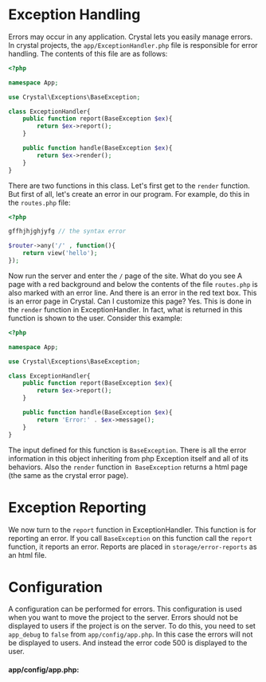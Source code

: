 # Exception Handling
Errors may occur in any application. Crystal lets you easily manage errors.
In crystal projects, the `app/ExceptionHandler.php` file is responsible for error handling. The contents of this file are as follows:

```php
<?php

namespace App;

use Crystal\Exceptions\BaseException;

class ExceptionHandler{
	public function report(BaseException $ex){
		return $ex->report();
	}

	public function handle(BaseException $ex){
		return $ex->render();
	}
}
```



There are two functions in this class. Let's first get to the `render` function. But first of all, let's create an error in our program. For example, do this in the `routes.php` file:


```php
<?php

gffhjhjghjyfg // the syntax error

$router->any('/' , function(){
    return view('hello');
});
```


Now run the server and enter the `/` page of the site. What do you see A page with a red background and below the contents of the file `routes.php` is also marked with an error line. And there is an error in the red text box. This is an error page in Crystal. Can I customize this page? Yes. This is done in the `render` function in ExceptionHandler. In fact, what is returned in this function is shown to the user. Consider this example:


```php
<?php

namespace App;

use Crystal\Exceptions\BaseException;

class ExceptionHandler{
	public function report(BaseException $ex){
		return $ex->report();
	}

	public function handle(BaseException $ex){
		return 'Error:' . $ex->message();
	}
}
```


The input defined for this function is `BaseException`. There is all the error information in this object inheriting from php Exception itself and all of its behaviors.
Also the `render` function in` BaseException` returns a html page (the same as the crystal error page).


# Exception Reporting
We now turn to the `report` function in ExceptionHandler.
This function is for reporting an error.
If you call `BaseException` on this function call the `report` function, it reports an error.
Reports are placed in `storage/error-reports` as an html file.





# Configuration
A configuration can be performed for errors. This configuration is used when you want to move the project to the server. Errors should not be displayed to users if the project is on the server. To do this, you need to set `app_debug` to `false` from `app/config/app.php`. In this case the errors will not be displayed to users. And instead the error code 500 is displayed to the user.

#### app/config/app.php:

```php

```


